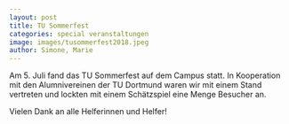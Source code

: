 ```yaml
---
layout: post
title: TU Sommerfest
categories: special veranstaltungen
image: images/tusommerfest2018.jpeg
author: Simone, Marie
---
```


Am 5. Juli fand das TU Sommerfest auf dem Campus statt.
In Kooperation mit den Alumnivereinen der TU Dortmund waren wir mit einem Stand vertreten und lockten mit einem Schätzspiel eine Menge Besucher an. 

Vielen Dank an alle Helferinnen und Helfer!
